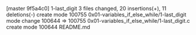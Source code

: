 [master 9f5a4c0] 1-last_digit
 3 files changed, 20 insertions(+), 11 deletions(-)
 create mode 100755 0x01-variables_if_else_while/1-last_digit
 mode change 100644 => 100755 0x01-variables_if_else_while/1-last_digit.c
 create mode 100644 README.md
